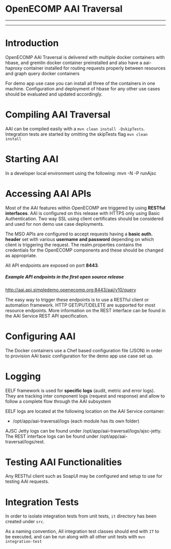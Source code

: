 # OpenECOMP AAI Traversal

---
---

# Introduction

OpenECOMP AAI Traversal is delivered with multiple docker containers with hbase, and gremlin docker container preinstalled and also have a aai-haproxy container installed for routing requests properly between resources and graph query docker containers

For demo app use case you can install all three of the containers in one machine. Configuration and deployment of hbase for any other use cases should be evaluated and updated accordingly.

# Compiling AAI Traversal

AAI can be compiled easily with a `mvn clean install -DskipTests`. Integration tests are started by omitting the skipTests flag `mvn clean install`

# Starting AAI

In a developer local environment using the following: mvn -N -P runAjsc

# Accessing AAI APIs

Most of the AAI features within OpenECOMP are triggered by using **RESTful interfaces**. AAI  is configured on this release with HTTPS only using Basic Authentication. Two way SSL using client certificates should be considered and used for non demo use case deployments.

The MSO APIs are configured to accept requests having a **basic auth. header** set with various **username and password** depending on which client is triggering the request. The realm.properties contains the credentials for the OpenECOMP components and these should be changed as appropriate.

All API endpoints are exposed on port **8443**.

##### Example API endpoints in the first open source release 

http://aai.api.simpledemo.openecomp.org:8443/aai/v10/query

The easy way to trigger these endpoints is to use a RESTful client or automation framework. HTTP GET/PUT/DELETE are supported for most resource endpoints. More information on the REST interface can be found in the AAI Service REST API specification.

# Configuring AAI

The Docker containers use a Chef based configuration file (JSON) in order to provision AAI basic configuration for the demo app use case set up. 
 
# Logging

EELF framework is used for **specific logs** (audit, metric and error logs). They are tracking inter component logs (request and response) and allow to follow a complete flow through the AAI subsystem
 
EELF logs are located at the following location on the AAI Service container:

- /opt/app/aai-traversal/logs (each module has its own folder)

AJSC Jetty logs can be found under /opt/app/aai-traversal/logs/ajsc-jetty.
The REST interface logs can be found under /opt/app/aai-traversal/logs/rest.

# Testing AAI Functionalities
Any RESTful client such as SoapUI may be configured and setup to use for testing AAI requests.

# Integration Tests
In order to isolate integration tests from unit tests, `it` directory has been created under `src`.

As a naming convention, All integration test classes should end with `IT` to be executed, and can be run along with all other unit tests with `mvn integration-test`



